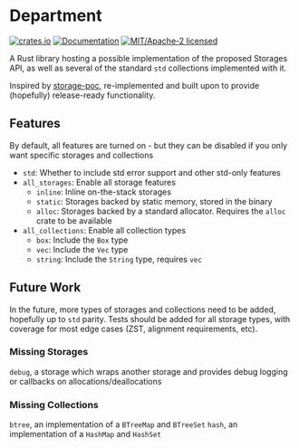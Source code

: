 
# Department

[![crates.io](https://img.shields.io/crates/v/department.svg)](https://crates.io/crates/department)
[![Documentation](https://docs.rs/department/badge.svg)](https://docs.rs/department)
[![MIT/Apache-2 licensed](https://img.shields.io/crates/l/department.svg)](./LICENSE-APACHE)

A Rust library hosting a possible implementation of the proposed Storages API,
as well as several of the standard `std` collections implemented with it.

Inspired by [storage-poc](https://github.com/matthieu-m/storage-poc), re-implemented
and built upon to provide (hopefully) release-ready functionality.

## Features

By default, all features are turned on - but they can be disabled if you only
want specific storages and collections

- `std`: Whether to include std error support and other std-only features
- `all_storages`: Enable all storage features
  - `inline`: Inline on-the-stack storages
  - `static`: Storages backed by static memory, stored in the binary
  - `alloc`: Storages backed by a standard allocator. Requires the `alloc` crate to be available
- `all_collections`: Enable all collection types
  - `box`: Include the `Box` type
  - `vec`: Include the `Vec` type
  - `string`: Include the `String` type, requires `vec`

## Future Work

In the future, more types of storages and collections need to be added, hopefully
up to `std` parity. Tests should be added for all storage types, with coverage for most
edge cases (ZST, alignment requirements, etc).

### Missing Storages

`debug`, a storage which wraps another storage and provides debug logging or callbacks on allocations/deallocations

### Missing Collections

`btree`, an implementation of a `BTreeMap` and `BTreeSet`
`hash`, an implementation of a `HashMap` and `HashSet`
